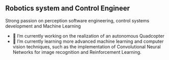 ## Robotics system and Control Engineer

Strong passion on perception software engineering, control systems development and Machine Learning 

- 🔭 I’m currently working on the realization of an autonomous Quadcopter
- 🌱 I’m currently learning more advanced machine learning and computer vision techniques, such as the implementation of Convolutional Neural Networks for image recognition and Reinforcement Learning.

